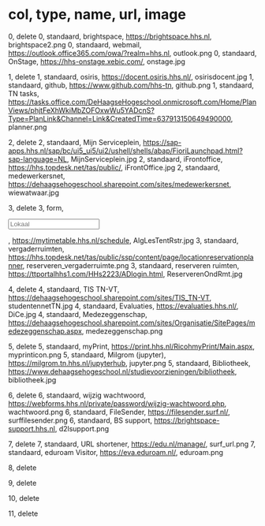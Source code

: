 # col, type, name, url, image
0, delete
0, standaard, brightspace, https://brightspace.hhs.nl, brightspace2.png
0, standaard, webmail, https://outlook.office365.com/owa/?realm=hhs.nl, outlook.png
0, standaard, OnStage, https://hhs-onstage.xebic.com/, onstage.jpg

1, delete
1, standaard, osiris, https://docent.osiris.hhs.nl/, osirisdocent.jpg
1, standaard, github, https://www.github.com/hhs-tn, github.png
1, standaard, TN tasks, https://tasks.office.com/DeHaagseHogeschool.onmicrosoft.com/Home/PlanViews/phjtFeXhWkiMbZOFOxwWu5YADcnS?Type=PlanLink&Channel=Link&CreatedTime=637913150649490000, planner.png

2, delete
2, standaard, Mijn Serviceplein, https://sap-apps.hhs.nl/sap/bc/ui5_ui5/ui2/ushell/shells/abap/FioriLaunchpad.html?sap-language=NL, MijnServiceplein.jpg
2, standaard, iFrontoffice, https://hhs.topdesk.net/tas/public/, iFrontOffice.jpg
2, standaard, medewerkersnet, https://dehaagsehogeschool.sharepoint.com/sites/medewerkersnet, wiewatwaar.jpg

3, delete
3, form, <form target="_blank" method="get" action="https://mytimetable.hhs.nl/link"> <input type="hidden" name="timetable.type" value="room"> <input  type="text" placeholder="Lokaal" name="timetable.key"></form>, https://mytimetable.hhs.nl/schedule, AlgLesTentRstr.jpg
3, standaard, vergaderruimten, https://hhs.topdesk.net/tas/public/ssp/content/page/locationreservationplanner, reserveren_vergaderruimte.png
3, standaard, reserveren ruimten, https://ttportalhhs1.com/HHs2223/ADlogin.html, ReserverenOndRmt.jpg

4, delete
4, standaard, TIS TN-VT, https://dehaagsehogeschool.sharepoint.com/sites/TIS_TN-VT, studentennetTN.jpg
4, standaard, Evaluaties, https://evaluaties.hhs.nl/, DiCe.jpg
4, standaard, Medezeggenschap, https://dehaagsehogeschool.sharepoint.com/sites/Organisatie/SitePages/medezeggenschap.aspx, medezeggenschap.png

5, delete
5, standaard, myPrint, https://print.hhs.nl/RicohmyPrint/Main.aspx, myprinticon.png
5, standaard, Milgrom (jupyter), https://milgrom.tn.hhs.nl/jupyterhub, jupyter.png
5, standaard, Bibliotheek, https://www.dehaagsehogeschool.nl/studievoorzieningen/bibliotheek, bibliotheek.jpg

6, delete
6, standaard, wijzig wachtwoord, https://webforms.hhs.nl/private/password/wijzig-wachtwoord.php, wachtwoord.png
6, standaard, FileSender, https://filesender.surf.nl/, surffilesender.png
6, standaard, BS support, https://brightspace-support.hhs.nl, d2lsupport.png

7, delete
7, standaard, URL shortener, https://edu.nl/manage/, surf_url.png
7, standaard, eduroam Visitor, https://eva.eduroam.nl/, eduroam.png

8, delete

9, delete

10, delete

11, delete
